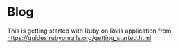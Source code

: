 # Blog
This is getting started with Ruby on Rails application from https://guides.rubyonrails.org/getting_started.html
